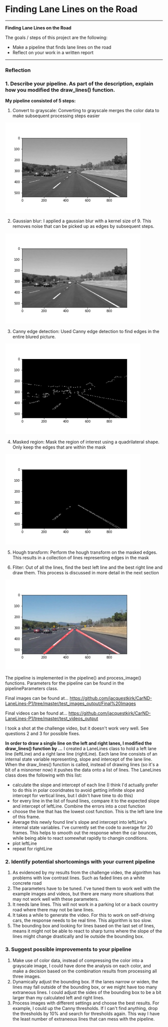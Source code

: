 # **Finding Lane Lines on the Road** 


---

**Finding Lane Lines on the Road**

The goals / steps of this project are the following:
* Make a pipeline that finds lane lines on the road
* Reflect on your work in a written report


[//]: # (Image References)

[grayscale_image]: ./test_images_output/solidWhiteCurve.jpg_grayscale.jpg "Grayscale"
[blurred_image]: ./test_images_output/solidWhiteCurve.jpg_blurred.jpg "Blurred"
[canny_image]: ./test_images_output/solidWhiteCurve.jpg_cannyEdges.jpg "Canny"
[masked_image]: ./test_images_output/solidWhiteCurve.jpg_maskedEdges.jpg "Masked"
[line_image]: ./test_images_output/solidWhiteCurve.jpg_final.jpg "Line"

---

### Reflection

### 1. Describe your pipeline. As part of the description, explain how you modified the draw_lines() function.

**My pipeline consisted of 5 steps:**
1. Convert to grayscale: Converting to grayscale merges the color data to make subsequent processing steps easier

![grayscale_image]

2. Gaussian blur: I applied a gaussian blur with a kernel size of 9. This removes noise that can be picked up as edges by subsequent steps. 

![blurred_image]

3. Canny edge detection: Used Canny edge detection to find edges in the entire blured picture.

![canny_image] 

4. Masked region: Mask the region of interest using a quadrilateral shape. Only keep the edges that are within the mask

![masked_image]

5. Hough transform: Perform the hough transform on the masked edges. This results in a collection of lines representing edges in the mask

6. Fliter: Out of all the lines, find the best left line and the best right line and draw them. This process is discussed in more detail in the next section

![line_image]

The pipeline is implemented in the pipeline() and process_image() functions. Parameters for the pipeline can be found in the pipelineParameters class. 

Final images can be found at... https://github.com/jacquestkirk/CarND-LaneLines-P1/tree/master/test_images_output/Final%20Images

Final videos can be found at... https://github.com/jacquestkirk/CarND-LaneLines-P1/tree/master/test_videos_output

I took a shot at the challenge video, but it doesn't work very well. See questions 2 and 3 for possible fixes.


**In order to draw a single line on the left and right lanes, I modified the draw_lines() function by ...**
I created a LaneLines class to hold a left lane line (leftLine) and a right lane line (rightLine). Each lane line consists of an internal state variable representing, slope and intercept of the lane line. When the draw_lines() function is called, instead of drawing lines (so it's a bit of a misnomer now) it pushes the data onto a list of lines. The LaneLines class does the following with this list:
- calculate the slope and intercept of each line (I think I'd actually prefer to do this in polar cooridnates to avoid getting infinite slope and intercept for vertical lines, but I didn't have time to do this)
- for every line in the list of found lines, compare it to the expected slope and intercept of leftLine. Combine the errors into a cost function
- choose the line that has the lowest cost function. This is the left lane line of this frame. 
- Average this newly found line's slope and intercept into leftLine's internal state variables. I've currently set the code to average for 20 frames. This helps to smooth out the response when the car bounces, while being able to react somewhat rapidly to changin conditions. 
- plot leftLine
- repeat for rightLine





### 2. Identify potential shortcomings with your current pipeline


1. As evidenced by my results from the challenge video, the algorithm has problems with low contrast lines. Such as faded lines on a white concrete road
2. The parameters have to be tuned. I've tuned them to work well with the example images and videos, but there are many more situations that may not work well with these parameters.
3. It needs lane lines. This will not work in a parking lot or a back country road where there may not be lane lines. 
4. It takes a while to generate the video. For this to work on self-driving cars, the response needs to be real time. This algorithm is too slow. 
5. The bounding box and looking for lines based on the last set of lines, means it might not be able to react to sharp turns where the slope of the lines might change drastically and lie outside the bounding box. 



### 3. Suggest possible improvements to your pipeline

1. Make use of color data, instead of compressing the color into a grayscale image, I could have done the analysis on each color, and make a decision based on the combination results from processing all three images. 
2. Dynamically adjust the bounding box. If the lanes narrow or widen, the lines may fall outside of the bounding box, or we might have too many extraneous lines. I could adjust the sides of the bounding box to be a bit larger than my calculated left and right lines. 
3. Process images with different settings and choose the best results. For example, I could up the Canny thresholds. If I can't find anything, drop the thresholds by 10% and search for thresholds again. This way I have the least number of extraneous lines that can mess with the pipeline. 
